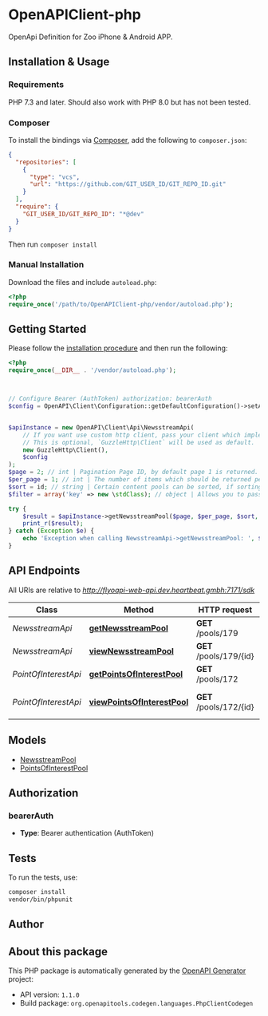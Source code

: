 # OpenAPIClient-php

OpenApi Definition for Zoo iPhone & Android APP.


## Installation & Usage

### Requirements

PHP 7.3 and later.
Should also work with PHP 8.0 but has not been tested.

### Composer

To install the bindings via [Composer](https://getcomposer.org/), add the following to `composer.json`:

```json
{
  "repositories": [
    {
      "type": "vcs",
      "url": "https://github.com/GIT_USER_ID/GIT_REPO_ID.git"
    }
  ],
  "require": {
    "GIT_USER_ID/GIT_REPO_ID": "*@dev"
  }
}
```

Then run `composer install`

### Manual Installation

Download the files and include `autoload.php`:

```php
<?php
require_once('/path/to/OpenAPIClient-php/vendor/autoload.php');
```

## Getting Started

Please follow the [installation procedure](#installation--usage) and then run the following:

```php
<?php
require_once(__DIR__ . '/vendor/autoload.php');



// Configure Bearer (AuthToken) authorization: bearerAuth
$config = OpenAPI\Client\Configuration::getDefaultConfiguration()->setAccessToken('YOUR_ACCESS_TOKEN');


$apiInstance = new OpenAPI\Client\Api\NewsstreamApi(
    // If you want use custom http client, pass your client which implements `GuzzleHttp\ClientInterface`.
    // This is optional, `GuzzleHttp\Client` will be used as default.
    new GuzzleHttp\Client(),
    $config
);
$page = 2; // int | Pagination Page ID, by default page 1 is returned. Pagination starts at 1
$per_page = 1; // int | The number of items which should be returned per page, max is 100. By default its 25 items
$sort = id; // string | Certain content pools can be sorted, if sorting is enabled its possible to define `?sort=id` ASC (A-Z or 1-9) or for opposite sort `?sort=-id` DESC (Z-A or 9-1). Sorting multiple items can be achieved by seperating by comma `?sort=created_at,updated_at`
$filter = array('key' => new \stdClass); // object | Allows you to pass filtering options any attribute. `?filter[id]=123` or `?filter[author][like]=John`. Example of accessing nested array values `?filter[tags.alias]=food`

try {
    $result = $apiInstance->getNewsstreamPool($page, $per_page, $sort, $filter);
    print_r($result);
} catch (Exception $e) {
    echo 'Exception when calling NewsstreamApi->getNewsstreamPool: ', $e->getMessage(), PHP_EOL;
}

```

## API Endpoints

All URIs are relative to *http://flyoapi-web-api.dev.heartbeat.gmbh:7171/sdk*

Class | Method | HTTP request | Description
------------ | ------------- | ------------- | -------------
*NewsstreamApi* | [**getNewsstreamPool**](docs/Api/NewsstreamApi.md#getnewsstreampool) | **GET** /pools/179 | Newsstream
*NewsstreamApi* | [**viewNewsstreamPool**](docs/Api/NewsstreamApi.md#viewnewsstreampool) | **GET** /pools/179/{id} | Newsstream View
*PointOfInterestApi* | [**getPointsOfInterestPool**](docs/Api/PointOfInterestApi.md#getpointsofinterestpool) | **GET** /pools/172 | Points of Interest
*PointOfInterestApi* | [**viewPointsOfInterestPool**](docs/Api/PointOfInterestApi.md#viewpointsofinterestpool) | **GET** /pools/172/{id} | Points of Interest View

## Models

- [NewsstreamPool](docs/Model/NewsstreamPool.md)
- [PointsOfInterestPool](docs/Model/PointsOfInterestPool.md)

## Authorization

### bearerAuth

- **Type**: Bearer authentication (AuthToken)

## Tests

To run the tests, use:

```bash
composer install
vendor/bin/phpunit
```

## Author



## About this package

This PHP package is automatically generated by the [OpenAPI Generator](https://openapi-generator.tech) project:

- API version: `1.1.0`
- Build package: `org.openapitools.codegen.languages.PhpClientCodegen`
